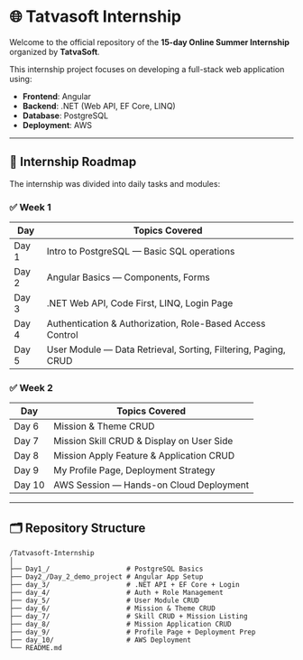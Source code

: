 # 🌐 Tatvasoft Internship 

Welcome to the official repository of the **15-day Online Summer Internship** organized by **TatvaSoft**.

This internship project focuses on developing a full-stack web application using:

- **Frontend**: Angular  
- **Backend**: .NET (Web API, EF Core, LINQ)  
- **Database**: PostgreSQL  
- **Deployment**: AWS

---

## 📅 Internship Roadmap

The internship was divided into daily tasks and modules:

### ✅ Week 1
| Day | Topics Covered |
|-----|----------------|
| Day 1 | Intro to PostgreSQL — Basic SQL operations |
| Day 2 | Angular Basics — Components, Forms |
| Day 3 | .NET Web API, Code First, LINQ, Login Page |
| Day 4 | Authentication & Authorization, Role-Based Access Control |
| Day 5 | User Module — Data Retrieval, Sorting, Filtering, Paging, CRUD |

### ✅ Week 2
| Day | Topics Covered |
|-----|----------------|
| Day 6 | Mission & Theme CRUD |
| Day 7 | Mission Skill CRUD & Display on User Side |
| Day 8 | Mission Apply Feature & Application CRUD |
| Day 9 | My Profile Page, Deployment Strategy |
| Day 10 | AWS Session — Hands-on Cloud Deployment |

---

## 🗂️ Repository Structure

```
/Tatvasoft-Internship
│
├── Day1_/                   # PostgreSQL Basics
├── Day2_/Day_2_demo_project # Angular App Setup
├── day_3/                   # .NET API + EF Core + Login
├── day_4/                   # Auth + Role Management
├── day_5/                   # User Module CRUD
├── day_6/                   # Mission & Theme CRUD
├── day_7/                   # Skill CRUD + Mission Listing
├── day_8/                   # Mission Application CRUD
├── day_9/                   # Profile Page + Deployment Prep
├── day_10/                  # AWS Deployment
└── README.md

```
